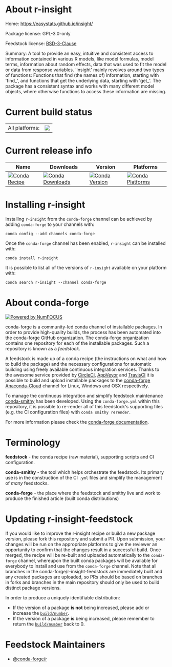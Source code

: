 About r-insight
===============

Home: https://easystats.github.io/insight/

Package license: GPL-3.0-only

Feedstock license: [BSD-3-Clause](https://github.com/conda-forge/r-insight-feedstock/blob/master/LICENSE.txt)

Summary: A tool to provide an easy, intuitive and consistent access to  information contained in various R models, like model formulas, model terms,  information about random effects, data that was used to fit the model or  data from response variables. 'insight' mainly revolves around two types  of functions: Functions that find (the names of) information, starting with  'find_', and functions that get the underlying data, starting with 'get_'.  The package has a consistent syntax and works with many different model  objects, where otherwise functions to access these information are missing.

Current build status
====================


<table><tr><td>All platforms:</td>
    <td>
      <a href="https://dev.azure.com/conda-forge/feedstock-builds/_build/latest?definitionId=6406&branchName=master">
        <img src="https://dev.azure.com/conda-forge/feedstock-builds/_apis/build/status/r-insight-feedstock?branchName=master">
      </a>
    </td>
  </tr>
</table>

Current release info
====================

| Name | Downloads | Version | Platforms |
| --- | --- | --- | --- |
| [![Conda Recipe](https://img.shields.io/badge/recipe-r--insight-green.svg)](https://anaconda.org/conda-forge/r-insight) | [![Conda Downloads](https://img.shields.io/conda/dn/conda-forge/r-insight.svg)](https://anaconda.org/conda-forge/r-insight) | [![Conda Version](https://img.shields.io/conda/vn/conda-forge/r-insight.svg)](https://anaconda.org/conda-forge/r-insight) | [![Conda Platforms](https://img.shields.io/conda/pn/conda-forge/r-insight.svg)](https://anaconda.org/conda-forge/r-insight) |

Installing r-insight
====================

Installing `r-insight` from the `conda-forge` channel can be achieved by adding `conda-forge` to your channels with:

```
conda config --add channels conda-forge
```

Once the `conda-forge` channel has been enabled, `r-insight` can be installed with:

```
conda install r-insight
```

It is possible to list all of the versions of `r-insight` available on your platform with:

```
conda search r-insight --channel conda-forge
```


About conda-forge
=================

[![Powered by NumFOCUS](https://img.shields.io/badge/powered%20by-NumFOCUS-orange.svg?style=flat&colorA=E1523D&colorB=007D8A)](http://numfocus.org)

conda-forge is a community-led conda channel of installable packages.
In order to provide high-quality builds, the process has been automated into the
conda-forge GitHub organization. The conda-forge organization contains one repository
for each of the installable packages. Such a repository is known as a *feedstock*.

A feedstock is made up of a conda recipe (the instructions on what and how to build
the package) and the necessary configurations for automatic building using freely
available continuous integration services. Thanks to the awesome service provided by
[CircleCI](https://circleci.com/), [AppVeyor](https://www.appveyor.com/)
and [TravisCI](https://travis-ci.com/) it is possible to build and upload installable
packages to the [conda-forge](https://anaconda.org/conda-forge)
[Anaconda-Cloud](https://anaconda.org/) channel for Linux, Windows and OSX respectively.

To manage the continuous integration and simplify feedstock maintenance
[conda-smithy](https://github.com/conda-forge/conda-smithy) has been developed.
Using the ``conda-forge.yml`` within this repository, it is possible to re-render all of
this feedstock's supporting files (e.g. the CI configuration files) with ``conda smithy rerender``.

For more information please check the [conda-forge documentation](https://conda-forge.org/docs/).

Terminology
===========

**feedstock** - the conda recipe (raw material), supporting scripts and CI configuration.

**conda-smithy** - the tool which helps orchestrate the feedstock.
                   Its primary use is in the construction of the CI ``.yml`` files
                   and simplify the management of *many* feedstocks.

**conda-forge** - the place where the feedstock and smithy live and work to
                  produce the finished article (built conda distributions)


Updating r-insight-feedstock
============================

If you would like to improve the r-insight recipe or build a new
package version, please fork this repository and submit a PR. Upon submission,
your changes will be run on the appropriate platforms to give the reviewer an
opportunity to confirm that the changes result in a successful build. Once
merged, the recipe will be re-built and uploaded automatically to the
`conda-forge` channel, whereupon the built conda packages will be available for
everybody to install and use from the `conda-forge` channel.
Note that all branches in the conda-forge/r-insight-feedstock are
immediately built and any created packages are uploaded, so PRs should be based
on branches in forks and branches in the main repository should only be used to
build distinct package versions.

In order to produce a uniquely identifiable distribution:
 * If the version of a package **is not** being increased, please add or increase
   the [``build/number``](https://docs.conda.io/projects/conda-build/en/latest/resources/define-metadata.html#build-number-and-string).
 * If the version of a package **is** being increased, please remember to return
   the [``build/number``](https://docs.conda.io/projects/conda-build/en/latest/resources/define-metadata.html#build-number-and-string)
   back to 0.

Feedstock Maintainers
=====================

* [@conda-forge/r](https://github.com/conda-forge/r/)

